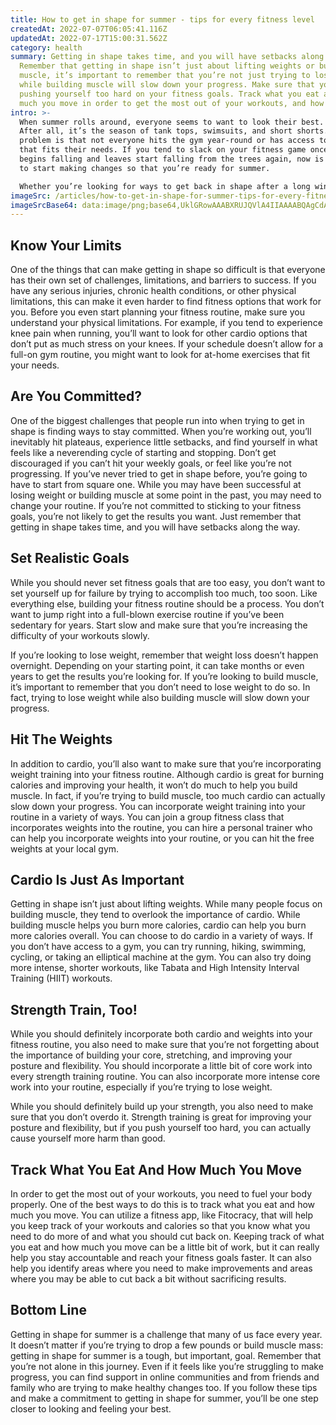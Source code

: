 ```yaml
---
title: How to get in shape for summer - tips for every fitness level
createdAt: 2022-07-07T06:05:41.116Z
updatedAt: 2022-07-17T15:00:31.562Z
category: health
summary: Getting in shape takes time, and you will have setbacks along the way.
  Remember that getting in shape isn’t just about lifting weights or building
  muscle, it’s important to remember that you’re not just trying to lose weight
  while building muscle will slow down your progress. Make sure that you're not
  pushing yourself too hard on your fitness goals. Track what you eat and how
  much you move in order to get the most out of your workouts, and how you eat.
intro: >-
  When summer rolls around, everyone seems to want to look their best.
  After all, it’s the season of tank tops, swimsuits, and short shorts. The
  problem is that not everyone hits the gym year-round or has access to a gym
  that fits their needs. If you tend to slack on your fitness game once the snow
  begins falling and leaves start falling from the trees again, now is the time
  to start making changes so that you’re ready for summer. 

  Whether you’re looking for ways to get back in shape after a long winter hibernation or just hoping to avoid ending up in an unflattering bathing suit this summer, hitting the gym as often as possible is essential. But what if you don’t have a gym membership? Or what if you can only commit to working out at home? Luckily we have some great tips for how you can get in shape for summer no matter where you are.
imageSrc: /articles/how-to-get-in-shape-for-summer-tips-for-every-fitness-level.png
imageSrcBase64: data:image/png;base64,UklGRowAAABXRUJQVlA4IIAAAABQAgCdASoKAAoAAUAmJbACdAbwAVX4Fnd6SiAA/sj/reFvdydpISaxbOvA7rLaaIiMeX9gbYadMQ1EtxZtZGx+rwS2WC75nnuYUblrvZ5kZbuMj7oYZ//efzT6mT7SF87DQ5W9/HhGi+DOXuH//qfRvYW0zvDmSuW6BilK5wAAAA==
---
```


## Know Your Limits

One of the things that can make getting in shape so difficult is that everyone has their own set of challenges, limitations, and barriers to success. If you have any serious injuries, chronic health conditions, or other physical limitations, this can make it even harder to find fitness options that work for you. Before you even start planning your fitness routine, make sure you understand your physical limitations.
For example, if you tend to experience knee pain when running, you’ll want to look for other cardio options that don’t put as much stress on your knees. If your schedule doesn’t allow for a full-on gym routine, you might want to look for at-home exercises that fit your needs.

## Are You Committed?

One of the biggest challenges that people run into when trying to get in shape is finding ways to stay committed. When you’re working out, you’ll inevitably hit plateaus, experience little setbacks, and find yourself in what feels like a neverending cycle of starting and stopping. Don’t get discouraged if you can’t hit your weekly goals, or feel like you’re not progressing. If you’ve never tried to get in shape before, you’re going to have to start from square one. While you may have been successful at losing weight or building muscle at some point in the past, you may need to change your routine. If you’re not committed to sticking to your fitness goals, you’re not likely to get the results you want. Just remember that getting in shape takes time, and you will have setbacks along the way.

## Set Realistic Goals

While you should never set fitness goals that are too easy, you don’t want to set yourself up for failure by trying to accomplish too much, too soon. Like everything else, building your fitness routine should be a process. You don’t want to jump right into a full-blown exercise routine if you’ve been sedentary for years. Start slow and make sure that you’re increasing the difficulty of your workouts slowly.

If you’re looking to lose weight, remember that weight loss doesn’t happen overnight. Depending on your starting point, it can take months or even years to get the results you’re looking for. If you’re looking to build muscle, it’s important to remember that you don’t need to lose weight to do so. In fact, trying to lose weight while also building muscle will slow down your progress.

## Hit The Weights

In addition to cardio, you’ll also want to make sure that you’re incorporating weight training into your fitness routine. Although cardio is great for burning calories and improving your health, it won’t do much to help you build muscle. In fact, if you’re trying to build muscle, too much cardio can actually slow down your progress.
You can incorporate weight training into your routine in a variety of ways. You can join a group fitness class that incorporates weights into the routine, you can hire a personal trainer who can help you incorporate weights into your routine, or you can hit the free weights at your local gym.

## Cardio Is Just As Important

Getting in shape isn’t just about lifting weights. While many people focus on building muscle, they tend to overlook the importance of cardio. While building muscle helps you burn more calories, cardio can help you burn more calories overall.
You can choose to do cardio in a variety of ways. If you don’t have access to a gym, you can try running, hiking, swimming, cycling, or taking an elliptical machine at the gym. You can also try doing more intense, shorter workouts, like Tabata and High Intensity Interval Training (HIIT) workouts.

## Strength Train, Too!

While you should definitely incorporate both cardio and weights into your fitness routine, you also need to make sure that you’re not forgetting about the importance of building your core, stretching, and improving your posture and flexibility.
You should incorporate a little bit of core work into every strength training routine. You can also incorporate more intense core work into your routine, especially if you’re trying to lose weight.

While you should definitely build up your strength, you also need to make sure that you don’t overdo it. Strength training is great for improving your posture and flexibility, but if you push yourself too hard, you can actually cause yourself more harm than good.

## Track What You Eat And How Much You Move

In order to get the most out of your workouts, you need to fuel your body properly. One of the best ways to do this is to track what you eat and how much you move. You can utilize a fitness app, like Fitocracy, that will help you keep track of your workouts and calories so that you know what you need to do more of and what you should cut back on.
Keeping track of what you eat and how much you move can be a little bit of work, but it can really help you stay accountable and reach your fitness goals faster. It can also help you identify areas where you need to make improvements and areas where you may be able to cut back a bit without sacrificing results.

## Bottom Line

Getting in shape for summer is a challenge that many of us face every year. It doesn’t matter if you’re trying to drop a few pounds or build muscle mass: getting in shape for summer is a tough, but important, goal.
Remember that you’re not alone in this journey. Even if it feels like you’re struggling to make progress, you can find support in online communities and from friends and family who are trying to make healthy changes too.
If you follow these tips and make a commitment to getting in shape for summer, you’ll be one step closer to looking and feeling your best.
